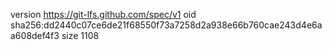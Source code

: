 version https://git-lfs.github.com/spec/v1
oid sha256:dd2440c07ce6de21f68550f73a7258d2a938e66b760cae243d4e6aa608def4f3
size 1108
